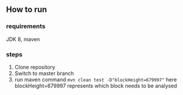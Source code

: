 ## How to run
### requirements 
JDK 8, maven
### steps
1. Clone repository
2. Switch to master branch
3. run maven command ```mvn clean test -D"blockHeight=679997"``` here blockHeight=679997 represents which block needs to be analysed
